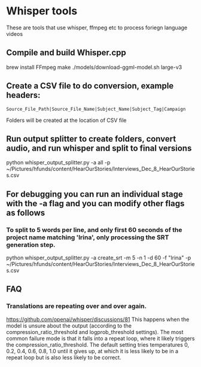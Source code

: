 # Whisper tools

These are tools that use whisper, ffmpeg etc to process foriegn language videos


## Compile and build Whisper.cpp
brew install FFmpeg
make
./models/download-ggml-model.sh large-v3


## Create a CSV file to do conversion, example headers:
`Source_File_Path|Source_File_Name|Subject_Name|Subject_Tag|Campaign`

Folders will be created at the location of CSV file

## Run output splitter to create folders, convert audio, and run whisper and split to final versions
python whisper_output_splitter.py -a all -p ~/Pictures/hfunds/content/HearOurStories/Interviews_Dec_8_HearOurStories.csv


## For debugging you can run an individual stage with the -a flag and you can modify other flags as follows

### To split to 5 words per line, and only first 60 seconds of the project name matching 'Irina', only processing the SRT generation step.
python whisper_output_splitter.py -a create_srt -m 5 -n 1 -d 60  -f "Irina"  -p ~/Pictures/hfunds/content/HearOurStories/Interviews_Dec_8_HearOurStories.csv


## FAQ

### Translations are repeating over and over again.
https://github.com/openai/whisper/discussions/81
This happens when the model is unsure about the output (according to the compression_ratio_threshold and logprob_threshold settings). The most common failure mode is that it falls into a repeat loop, where it likely triggers the compression_ratio_threshold. The default setting tries temperatures 0, 0.2, 0.4, 0.6, 0.8, 1.0 until it gives up, at which it is less likely to be in a repeat loop but is also less likely to be correct.
